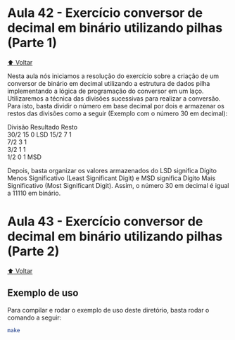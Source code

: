 # Aula 42 - Exercício conversor de decimal em binário utilizando pilhas (Parte 1)

[:arrow_up: Voltar](https://github.com/Geofisicando/C-orientado-a-testes#%C3%ADndice)

Nesta aula nós iniciamos a resolução do exercício sobre a criação de um conversor de binário em decimal utilizando a estrutura de dados pilha implementando
a lógica de programação do conversor em um laço.
Utilizaremos a técnica das divisões sucessivas para realizar a conversão. Para isto, basta dividir o número em base decimal por dois e armazenar
os restos das divisões como a seguir (Exemplo com o número 30 em decimal):


Divisão	Resultado	Resto	
30/2	15	0	LSD
15/2	7	1	
7/2	3	1	
3/2	1	1	
1/2	0	1	MSD

Depois, basta organizar os valores armazenados do LSD significa Dígito Menos Significativo (Least Significant Digit) e MSD significa Dígito Mais Significativo (Most Significant Digit). Assim, o número 30 em decimal é igual a 11110 em binário.

# Aula 43 - Exercício conversor de decimal em binário utilizando pilhas (Parte 2)

[:arrow_up: Voltar](https://github.com/Geofisicando/C-orientado-a-testes#%C3%ADndice)

## Exemplo de uso

Para compilar e rodar o exemplo de uso deste diretório, basta rodar o comando a seguir:

```sh
make
```
